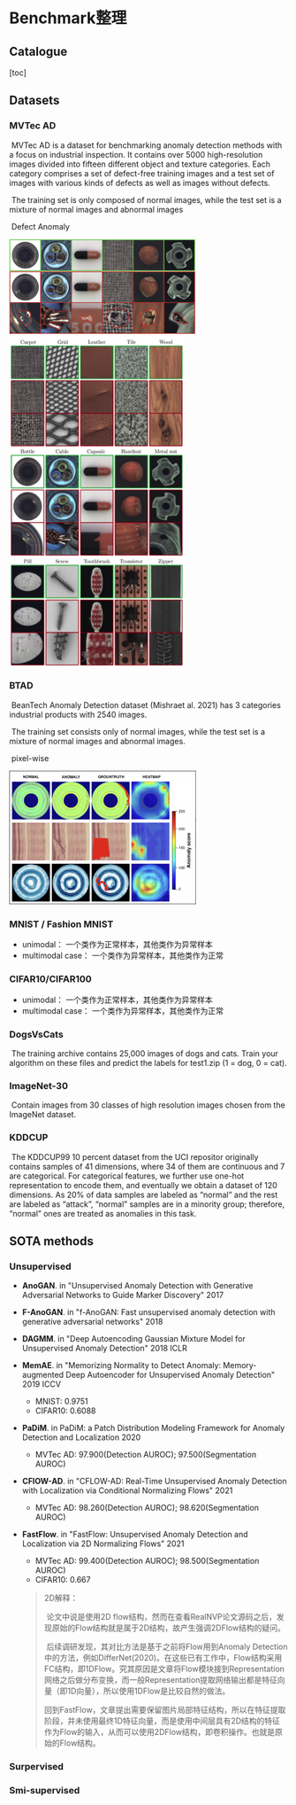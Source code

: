 # Benchmark整理

## Catalogue

[toc]

## Datasets

### MVTec AD

​	MVTec AD is a dataset for benchmarking anomaly detection methods with a focus on industrial inspection. It contains over 5000 high-resolution images divided into fifteen different object and texture categories. Each category comprises a set of defect-free training images and a test set of images with various kinds of defects as well as images without defects.

​	The training set is only composed of  normal images, while the test set is a mixture of normal images and abnormal images

​	Defect Anomaly

<img src="figure/image-20220111173058753.png" alt="image-20220111173058753" style="zoom:33%;" />

<img src="figure/image-20220112100548496.png" alt="image-20220112100548496" style="zoom: 67%;" />

### BTAD

​	BeanTech Anomaly Detection dataset (Mishraet al. 2021) has 3 categories industrial products with 2540 images.

​	The training set consists only of normal images, while the test set is a mixture of normal images and abnormal images.

​	pixel-wise

<img src="figure/image-20220111174257429.png" alt="image-20220111174257429" style="zoom: 33%;" />

### MNIST / Fashion MNIST

* unimodal： 一个类作为正常样本，其他类作为异常样本
* multimodal case： 一个类作为异常样本，其他类作为正常

### CIFAR10/CIFAR100

* unimodal： 一个类作为正常样本，其他类作为异常样本
* multimodal case： 一个类作为异常样本，其他类作为正常

### DogsVsCats

​	The training archive contains 25,000 images of dogs and cats. Train your algorithm on these files and predict the labels for test1.zip (1 = dog, 0 = cat).

### ImageNet-30

​	Contain images from 30 classes of high resolution images chosen from the ImageNet dataset.

### KDDCUP

​	The KDDCUP99 10 percent dataset from the UCI repositor originally contains samples of 41 dimensions, where 34 of them are continuous and 7 are categorical. For categorical features, we further use one-hot representation to encode them, and eventually we obtain a dataset of 120 dimensions. As 20% of data samples are labeled as “normal” and the rest are labeled as “attack”, “normal” samples are in a minority group; therefore, “normal” ones are treated as anomalies in this task.

## SOTA methods

### Unsupervised

* **AnoGAN**. 	in   "Unsupervised Anomaly Detection with Generative Adversarial Networks to Guide Marker Discovery" 2017

  

* **F-AnoGAN**.    in  "f-AnoGAN: Fast unsupervised anomaly detection with generative adversarial networks" 2018

  

* **DAGMM**.    in    "Deep Autoencoding Gaussian Mixture Model for Unsupervised Anomaly Detection"  2018 ICLR

  

* **MemAE**.   in    "Memorizing Normality to Detect Anomaly: Memory-augmented Deep Autoencoder for Unsupervised Anomaly Detection" 2019 ICCV

  * MNIST: 0.9751 
  * CIFAR10: 0.6088

* **PaDiM**.    in    PaDiM: a Patch Distribution Modeling Framework for Anomaly Detection and Localization 2020
  * MVTec AD: 97.900(Detection AUROC); 97.500(Segmentation AUROC)
  
* **CFlOW-AD**.    in    "CFLOW-AD: Real-Time Unsupervised Anomaly Detection with Localization via Conditional Normalizing Flows" 2021
  * MVTec AD: 98.260(Detection AUROC); 98.620(Segmentation AUROC)
  
* **FastFlow**.    in    "FastFlow: Unsupervised Anomaly Detection and Localization via 2D Normalizing Flows" 2021
  
  * MVTec AD: 99.400(Detection AUROC); 98.500(Segmentation AUROC)
  * CIFAR10: 0.667
  
  > 2D解释：
  >
  > ​    论文中说是使用2D flow结构，然而在查看RealNVP论文源码之后，发现原始的Flow结构就是属于2D结构，故产生强调2DFlow结构的疑问。
  >
  > ​     后续调研发现，其对比方法是基于之前将Flow用到Anomaly Detection中的方法，例如DifferNet(2020)。在这些已有工作中，Flow结构采用FC结构，即1DFlow。究其原因是文章将Flow模块接到Representation网络之后做分布变换，而一般Representation提取网络输出都是特征向量（即1D向量），所以使用1DFlow是比较自然的做法。
  >
  > ​    回到FastFlow，文章提出需要保留图片局部特征结构，所以在特征提取阶段，并未使用最终1D特征向量，而是使用中间层具有2D结构的特征作为Flow的输入，从而可以使用2DFlow结构，即卷积操作。也就是原始的Flow结构。

### Surpervised

### Smi-supervised

